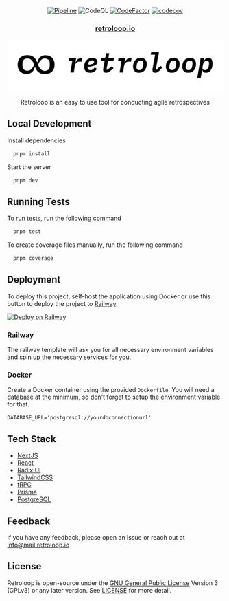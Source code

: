 <!-- PROJECT LOGO -->
<div align="center">

[![Pipeline](https://github.com/luisstd/retroloop/actions/workflows/pipeline.yml/badge.svg)](https://github.com/luisstd/retroloop/actions/workflows/pipeline.yml) ![CodeQL](https://github.com/luisstd/retroloop/actions/workflows/github-code-scanning/codeql/badge.svg?branch=main) [![CodeFactor](https://www.codefactor.io/repository/github/luisstd/retroloop/badge)](https://www.codefactor.io/repository/github/luisstd/retroloop) [![codecov](https://codecov.io/gh/luisstd/retroloop/branch/dev/graph/badge.svg?token=XXXG1MOCIC)](https://codecov.io/gh/luisstd/retroloop)

<h3 align="center">
  <a href="https://retroloop.io" rel="noopener">retroloop.io</a>
</h3>

![Retroloop Logo](./public/logo.webp) <br />

  <p align="center">
Retroloop is an easy to use tool for conducting agile retrospectives
</div>

## Local Development

Install dependencies

```bash
  pnpm install
```

Start the server

```bash
  pnpm dev
```

## Running Tests

To run tests, run the following command

```bash
  pnpm test
```

To create coverage files manually, run the following command

```bash
  pnpm coverage
```

## Deployment

To deploy this project, self-host the application using Docker or use this button to deploy the project to [Railway](https://railway.app).

[![Deploy on Railway](https://railway.app/button.svg)](https://railway.app/template/Ya-cUm?referralCode=rB6tnt)

### Railway

The railway template will ask you for all necessary environment variables and spin up the necessary services for you.

### Docker

Create a Docker container using the provided `Dockerfile`. You will need a database at the minimum, so don't forget to setup the environment variable for that.

```
DATABASE_URL='postgresql://yourdbconnectionurl'
```

## Tech Stack

- [NextJS](https://nextjs.org/)
- [React](https://react.dev/)
- [Radix UI](https://www.radix-ui.com/)
- [TailwindCSS](https://tailwindcss.com/)
- [tRPC](https://trpc.io/)
- [Prisma](https://www.prisma.io/)
- [PostgreSQL](https://www.postgresql.org/)

## Feedback

If you have any feedback, please open an issue or reach out at info@mail.retroloop.io

## License

Retroloop is open-source under the [GNU General Public License](https://www.gnu.org/licenses/gpl-3.0.en.html) Version 3 (GPLv3) or any later version. See [LICENSE](https://github.com/luisstd/retroloop/blob/dev/LICENSE.md) for more detail.
